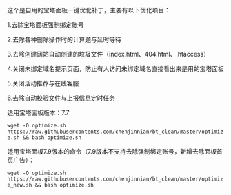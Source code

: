 这个是自用的宝塔面板一键优化补丁，主要有以下优化项目：

1.去除宝塔面板强制绑定账号

2.去除各种删除操作时的计算题与延时等待

3.去除创建网站自动创建的垃圾文件（index.html、404.html、.htaccess）

4.关闭未绑定域名提示页面，防止有人访问未绑定域名直接看出来是用的宝塔面板

5.关闭活动推荐与在线客服

6.去除自动校验文件与上报信息定时任务

适用宝塔面板版本：7.7:

```wget -O optimize.sh https://raw.githubusercontents.com/chenjinnian/bt_clean/master/optimize.sh && bash optimize.sh```



适用宝塔面板7.9版本的命令（7.9版本不支持去除强制绑定账号，新增去除面板首页广告）：

```wget -O optimize.sh https://raw.githubusercontents.com/chenjinnian/bt_clean/master/optimize_new.sh && bash optimize.sh```
